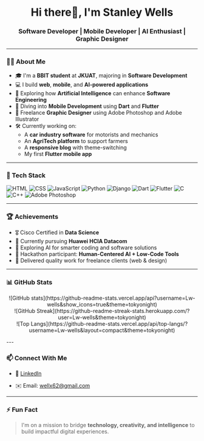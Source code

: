 <h1 align="center">Hi there👋, I'm Stanley Wells</h1>
<h3 align="center">Software Developer | Mobile Developer | AI Enthusiast | Graphic Designer</h3>

---

### 👨‍💻 About Me
- 🎓 I'm a **BBIT student** at **JKUAT**, majoring in **Software Development**
- 💻 I build **web**, **mobile**, and **AI-powered applications**
- 🧠 Exploring how **Artificial Intelligence** can enhance **Software Engineering**
- 📱 Diving into **Mobile Development** using **Dart** and **Flutter**
- 🎨 Freelance **Graphic Designer** using Adobe Photoshop and Adobe Illustrator
- 🛠️ Currently working on:
  - A **car industry software** for motorists and mechanics
  - An **AgriTech platform** to support farmers
  - A **responsive blog** with theme-switching
  - My first **Flutter mobile app**

---

### 🧰 Tech Stack
![HTML](https://img.shields.io/badge/HTML5-E34F26?style=flat&logo=html5&logoColor=white)
![CSS](https://img.shields.io/badge/CSS3-1572B6?style=flat&logo=css3&logoColor=white)
![JavaScript](https://img.shields.io/badge/JavaScript-F7DF1E?style=flat&logo=javascript&logoColor=black)
![Python](https://img.shields.io/badge/Python-3776AB?style=flat&logo=python&logoColor=white)
![Django](https://img.shields.io/badge/Django-092E20?style=flat&logo=django&logoColor=white)
![Dart](https://img.shields.io/badge/Dart-0175C2?style=flat&logo=dart&logoColor=white)
![Flutter](https://img.shields.io/badge/Flutter-02569B?style=flat&logo=flutter&logoColor=white)
![C](https://img.shields.io/badge/C-00599C?style=flat&logo=c&logoColor=white)
![C++](https://img.shields.io/badge/C++-00599C?style=flat&logo=cplusplus&logoColor=white)
![Adobe Photoshop](https://img.shields.io/badge/Adobe_Photoshop-31A8FF?style=flat&logo=Adobe-Photoshop&logoColor=white)

---

### 🏆 Achievements
- 🎖️ Cisco Certified in **Data Science**
- 📡 Currently pursuing **Huawei HCIA Datacom**
- 🤖 Exploring AI for smarter coding and software solutions
- 🧩 Hackathon participant: **Human-Centered AI + Low-Code Tools**
- 💼 Delivered quality work for freelance clients (web & design)

---

### 📊 GitHub Stats

<p align="center">
  <!-- GitHub Contribution Stats -->
  ![GitHub stats](https://github-readme-stats.vercel.app/api?username=Lw-wells&show_icons=true&theme=tokyonight)
  <br>
  <!-- Contribution Streak -->
  ![GitHub Streak](https://github-readme-streak-stats.herokuapp.com/?user=Lw-wells&theme=tokyonight)
  <br>
  <!-- Top Languages Card -->
  ![Top Langs](https://github-readme-stats.vercel.app/api/top-langs/?username=Lw-wells&layout=compact&theme=tokyonight)
</p>
---

### 📫 Connect With Me
- 💼 [LinkedIn](https://linkedin.com/in/wells-stanley)
  
- ✉️ Email: wellx62@gmail.com

---

### ⚡ Fun Fact
> I'm on a mission to bridge **technology, creativity, and intelligence** to build impactful digital experiences.

